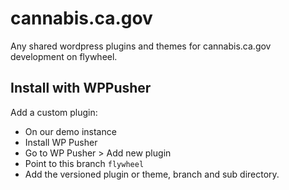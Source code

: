 # cannabis.ca.gov

Any shared wordpress plugins and themes for cannabis.ca.gov development on flywheel.

## Install with WPPusher

Add a custom plugin:
* On our demo instance
* Install WP Pusher
* Go to WP Pusher > Add new plugin
* Point to this branch `flywheel`
* Add the versioned plugin or theme, branch and sub directory.
